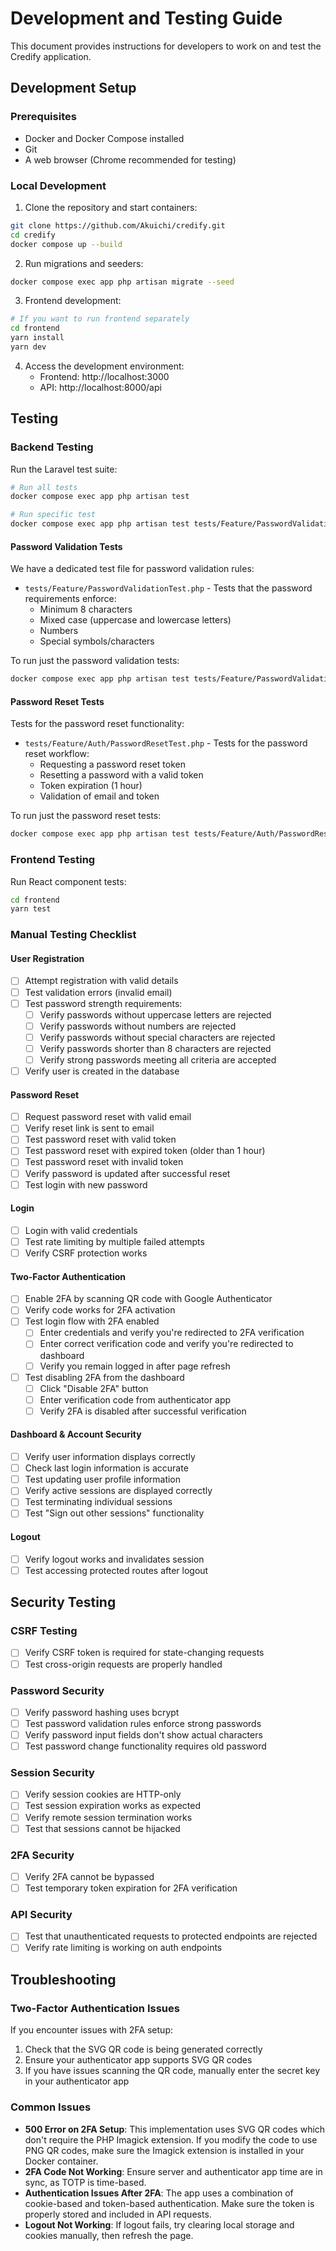 # Development and Testing Guide

This document provides instructions for developers to work on and test the Credify application.

## Development Setup

### Prerequisites
- Docker and Docker Compose installed
- Git
- A web browser (Chrome recommended for testing)

### Local Development

1. Clone the repository and start containers:
```bash
git clone https://github.com/Akuichi/credify.git
cd credify
docker compose up --build
```

2. Run migrations and seeders:
```bash
docker compose exec app php artisan migrate --seed
```

3. Frontend development:
```bash
# If you want to run frontend separately
cd frontend
yarn install
yarn dev
```

4. Access the development environment:
   - Frontend: http://localhost:3000
   - API: http://localhost:8000/api

## Testing

### Backend Testing

Run the Laravel test suite:
```bash
# Run all tests
docker compose exec app php artisan test

# Run specific test
docker compose exec app php artisan test tests/Feature/PasswordValidationTest.php
```

#### Password Validation Tests

We have a dedicated test file for password validation rules:
- `tests/Feature/PasswordValidationTest.php` - Tests that the password requirements enforce:
  - Minimum 8 characters
  - Mixed case (uppercase and lowercase letters)
  - Numbers
  - Special symbols/characters

To run just the password validation tests:
```bash
docker compose exec app php artisan test tests/Feature/PasswordValidationTest.php
```

#### Password Reset Tests

Tests for the password reset functionality:
- `tests/Feature/Auth/PasswordResetTest.php` - Tests for the password reset workflow:
  - Requesting a password reset token
  - Resetting a password with a valid token
  - Token expiration (1 hour)
  - Validation of email and token

To run just the password reset tests:
```bash
docker compose exec app php artisan test tests/Feature/Auth/PasswordResetTest.php
```

### Frontend Testing

Run React component tests:
```bash
cd frontend
yarn test
```

### Manual Testing Checklist

#### User Registration
- [ ] Attempt registration with valid details
- [ ] Test validation errors (invalid email)
- [ ] Test password strength requirements:
  - [ ] Verify passwords without uppercase letters are rejected
  - [ ] Verify passwords without numbers are rejected
  - [ ] Verify passwords without special characters are rejected
  - [ ] Verify passwords shorter than 8 characters are rejected
  - [ ] Verify strong passwords meeting all criteria are accepted
- [ ] Verify user is created in the database

#### Password Reset
- [ ] Request password reset with valid email
- [ ] Verify reset link is sent to email
- [ ] Test password reset with valid token
- [ ] Test password reset with expired token (older than 1 hour)
- [ ] Test password reset with invalid token
- [ ] Verify password is updated after successful reset
- [ ] Test login with new password

#### Login
- [ ] Login with valid credentials
- [ ] Test rate limiting by multiple failed attempts
- [ ] Verify CSRF protection works

#### Two-Factor Authentication
- [ ] Enable 2FA by scanning QR code with Google Authenticator
- [ ] Verify code works for 2FA activation
- [ ] Test login flow with 2FA enabled
   - [ ] Enter credentials and verify you're redirected to 2FA verification
   - [ ] Enter correct verification code and verify you're redirected to dashboard
   - [ ] Verify you remain logged in after page refresh
- [ ] Test disabling 2FA from the dashboard
   - [ ] Click "Disable 2FA" button
   - [ ] Enter verification code from authenticator app
   - [ ] Verify 2FA is disabled after successful verification

#### Dashboard & Account Security
- [ ] Verify user information displays correctly
- [ ] Check last login information is accurate
- [ ] Test updating user profile information
- [ ] Verify active sessions are displayed correctly
- [ ] Test terminating individual sessions
- [ ] Test "Sign out other sessions" functionality

#### Logout
- [ ] Verify logout works and invalidates session
- [ ] Test accessing protected routes after logout

## Security Testing

### CSRF Testing
- [ ] Verify CSRF token is required for state-changing requests
- [ ] Test cross-origin requests are properly handled

### Password Security
- [ ] Verify password hashing uses bcrypt
- [ ] Test password validation rules enforce strong passwords
- [ ] Verify password input fields don't show actual characters
- [ ] Test password change functionality requires old password

### Session Security
- [ ] Verify session cookies are HTTP-only
- [ ] Test session expiration works as expected
- [ ] Verify remote session termination works
- [ ] Test that sessions cannot be hijacked

### 2FA Security
- [ ] Verify 2FA cannot be bypassed
- [ ] Test temporary token expiration for 2FA verification

### API Security
- [ ] Test that unauthenticated requests to protected endpoints are rejected
- [ ] Verify rate limiting is working on auth endpoints

## Troubleshooting

### Two-Factor Authentication Issues

If you encounter issues with 2FA setup:

1. Check that the SVG QR code is being generated correctly
2. Ensure your authenticator app supports SVG QR codes
3. If you have issues scanning the QR code, manually enter the secret key in your authenticator app

### Common Issues

- **500 Error on 2FA Setup**: This implementation uses SVG QR codes which don't require the PHP Imagick extension. If you modify the code to use PNG QR codes, make sure the Imagick extension is installed in your Docker container.
- **2FA Code Not Working**: Ensure server and authenticator app time are in sync, as TOTP is time-based.
- **Authentication Issues After 2FA**: The app uses a combination of cookie-based and token-based authentication. Make sure the token is properly stored and included in API requests.
- **Logout Not Working**: If logout fails, try clearing local storage and cookies manually, then refresh the page.